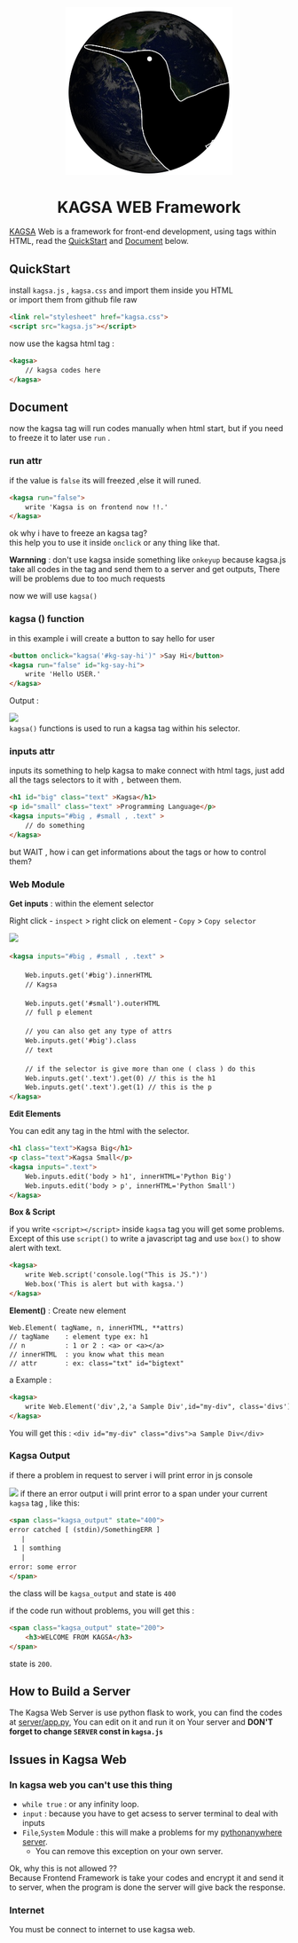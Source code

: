 <p align=center>
<img src="https://github.com/Zaky202/kagsa/blob/main/kagsa-web-logo.png?raw=true" width="300">
</p>
<h1 align="center">KAGSA WEB Framework</h1>

[KAGSA](https://github.com/kagsa/kagsa) Web is a framework for front-end development, using tags within HTML, read the [QuickStart](#quickstart) and [Document](#document) below.

## QuickStart
install `kagsa.js` , `kagsa.css` and import them inside you HTML<br>
or import them from github file raw
```html
<link rel="stylesheet" href="kagsa.css">
<script src="kagsa.js"></script>
```
now use the kagsa html tag :
```html
<kagsa>
    // kagsa codes here
</kagsa>
```
## Document
now the kagsa tag will run codes  manually when html start, but if you need to freeze it to later use `run` .
### run attr
if the value is `false` its will freezed ,else it will runed.

```html
<kagsa run="false">
    write 'Kagsa is on frontend now !!.'
</kagsa>
```
ok why i have to freeze an kagsa tag?<br>
this help you to use it inside `onclick` or any thing like that.

**Warnning** : don't use kagsa inside something like `onkeyup` because kagsa.js take all codes in the tag and send them to a server and get outputs, There will be problems due to too much requests

now we will use `kagsa()`

### kagsa () function
in this example i will create a button to say hello for user
```html
<button onclick="kagsa('#kg-say-hi')" >Say Hi</button>
<kagsa run="false" id="kg-say-hi">
    write 'Hello USER.'
</kagsa>
```
Output :

![](https://github.com/kagsa/kagsa-web/blob/main/img/img1.png?raw=true)
<br>`kagsa()` functions is used to run a kagsa tag within his selector.

### inputs attr
inputs its something to help kagsa to make connect with html tags, just add all the tags selectors to it with `,` between them.
```html
<h1 id="big" class="text" >Kagsa</h1>
<p id="small" class="text" >Programming Language</p>
<kagsa inputs="#big , #small , .text" >
    // do something
</kagsa>
```
but WAIT , how i can get informations about the tags or how to control them?

### Web Module
**Get inputs** : within the element selector

Right click - `inspect` > right click on element - `Copy` > `Copy selector`

![](https://github.com/kagsa/kagsa-web/blob/main/img/img2.png?raw=true)

```html
<kagsa inputs="#big , #small , .text" >
    
    Web.inputs.get('#big').innerHTML
    // Kagsa
    
    Web.inputs.get('#small').outerHTML
    // full p element
    
    // you can also get any type of attrs
    Web.inputs.get('#big').class
    // text
    
    // if the selector is give more than one ( class ) do this
    Web.inputs.get('.text').get(0) // this is the h1
    Web.inputs.get('.text').get(1) // this is the p
</kagsa>
```
**Edit Elements**

You can edit any tag in the html with the selector.
```html
<h1 class="text">Kagsa Big</h1>
<p class="text">Kagsa Small</p>
<kagsa inputs=".text">
    Web.inputs.edit('body > h1', innerHTML='Python Big')
    Web.inputs.edit('body > p', innerHTML='Python Small')
</kagsa>
```

**Box & Script**

if you write `<script></script>` inside `kagsa` tag you will get some problems.<br>
Except of this use `script()` to write a javascript tag and use `box()` to show alert with text.
```html
<kagsa>
    write Web.script('console.log("This is JS.")')
    Web.box('This is alert but with kagsa.')
</kagsa>
```

**Element()** : Create new element
```
Web.Element( tagName, n, innerHTML, **attrs)
// tagName    : element type ex: h1
// n          : 1 or 2 : <a> or <a></a>
// innerHTML  : you know what this mean
// attr       : ex: class="txt" id="bigtext"
```
a Example :
```html
<kagsa>
    write Web.Element('div',2,'a Sample Div',id="my-div", class='divs')
</kagsa>
```
You will get this : `<div id="my-div" class="divs">a Sample Div</div>`

### Kagsa Output
if there a problem in request to server i will print error in js console

![](https://github.com/kagsa/kagsa-web/blob/main/img/img3.png?raw=true)
if there an error output i will print error to a span under your current `kagsa` tag , like this:
```html
<span class="kagsa_output" state="400">
error catched [ (stdin)/SomethingERR ]
   |
 1 | somthing
   |
error: some error
</span>
```
the class will be `kagsa_output` and state is `400`

if the code run without problems, you will get this :
```html
<span class="kagsa_output" state="200">
    <h3>WELCOME FROM KAGSA</h3>
</span>
```
state is `200`.

## How to Build a Server
The Kagsa Web Server is use python flask to work, you can find the codes at [server/app.py](https://github.com/kagsa/kagsa-web/blob/server/app.py), You can edit on it and run it on Your server and **DON'T forget to change `SERVER` const in `kagsa.js`**

## Issues in Kagsa Web

### In kagsa web you can't use this thing
- `while true` : or any infinity loop.
- `input` : because you have to get acsess to server terminal to deal with inputs
- `File`,`System` Module : this will make a problems for my [pythonanywhere server](https://kagsa.pythonanywhere.com).
    - You can remove this exception on your own server.

Ok, why this is not allowed ??<br>
Because Frontend Framework is take your codes and encrypt it and send it to server, when the program is done the server will give back the response.

### Internet
You must be connect to internet to use kagsa web.

